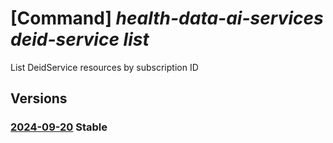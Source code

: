 # [Command] _health-data-ai-services deid-service list_

List DeidService resources by subscription ID

## Versions

### [2024-09-20](/Resources/mgmt-plane/L3N1YnNjcmlwdGlvbnMve30vcHJvdmlkZXJzL21pY3Jvc29mdC5oZWFsdGhkYXRhYWlzZXJ2aWNlcy9kZWlkc2VydmljZXM=/2024-09-20.xml) **Stable**

<!-- mgmt-plane /subscriptions/{}/providers/microsoft.healthdataaiservices/deidservices 2024-09-20 -->
<!-- mgmt-plane /subscriptions/{}/resourcegroups/{}/providers/microsoft.healthdataaiservices/deidservices 2024-09-20 -->
